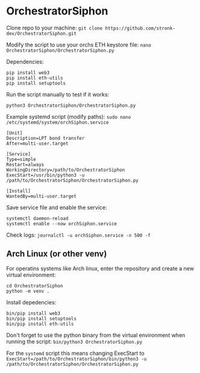﻿# OrchestratorSiphon

Clone repo to your machine: ```git clone https://github.com/stronk-dev/OrchestratorSiphon.git```

Modify the script to use your orchs ETH keystore file: ```nano OrchestratorSiphon/OrchestratorSiphon.py```

Dependencies:

```
pip install web3
pip install eth-utils
pip install setuptools
```

Run the script manually to test if it works:
```
python3 OrchestratorSiphon/OrchestratorSiphon.py
```

Example systemd script (modify paths):
```sudo nano /etc/systemd/system/orchSiphon.service```

```
[Unit]
Description=LPT bond transfer
After=multi-user.target

[Service]
Type=simple
Restart=always
WorkingDirectory=/path/to/OrchestratorSiphon
ExecStart=/usr/bin/python3 -u /path/to/OrchestratorSiphon/OrchestratorSiphon.py

[Install]
WantedBy=multi-user.target
```

Save service file and enable the service:

```
systemctl daemon-reload
systemctl enable --now orchSiphon.service
```

Check logs: ```journalctl -u orchSiphon.service -n 500 -f```

## Arch Linux (or other venv)

For operatins systems like Arch linux, enter the repository and create a new virtual environment:

```
cd OrchestratorSiphon
python -m venv .
```

Install depedencies:
```
bin/pip install web3
bin/pip install setuptools
bin/pip install eth-utils
```

Don't forget to use the python binary from the virtual environment when running the script: ```bin/python3 OrchestratorSiphon.py```

For the `systemd` script this means changing ExecStart to `ExecStart=/path/to/OrchestratorSiphon/bin/python3 -u /path/to/OrchestratorSiphon/OrchestratorSiphon.py`